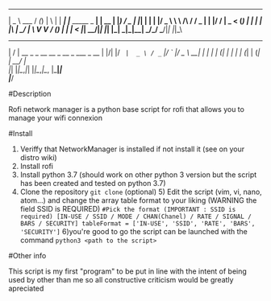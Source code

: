 ____        __ _   _   _      _                      _    
|  _ \ ___  / _(_) | \ | | ___| |___      _____  _ __| | __
| |_) / _ \| |_| | |  \| |/ _ \ __\ \ /\ / / _ \|  __| |/ /
|  _ < (_) |  _| | | |\  |  __/ |_ \ V  V / (_) | |  |   < 
|_| \_\___/|_| |_| |_| \_|\___|\__| \_/\_/ \___/|_|  |_|\_\
                                                           
 __  __                                   
|  \/  | __ _ _ __   __ _  __ _  ___ _ __ 
| |\/| |/ _` |  _ \ / _` |/ _` |/ _ \  __|
| |  | | (_| | | | | (_| | (_| |  __/ |   
|_|  |_|\__,_|_| |_|\__,_|\__, |\___|_|   
                          |___/           
                          
#Description

Rofi network manager is a python base script for rofi that allows you to
manage your wifi connexion


#Install

1) Veriffy that NetworkManager is installed if not install it (see on your distro wiki)
2) Install rofi 
3) Install python 3.7 (should work on other python 3 version but the script has been created and tested on python 3.7)
4) Clone the repository `git clone`
(optional) 5) Edit the script (vim, vi, nano, atom...) and change the array table format to your liking (WARNING the field SSID is REQUIRED)
`#Pick the format (IMPORTANT : SSID is required) [IN-USE / SSID / MODE / CHAN(Chanel) / RATE / SIGNAL / BARS / SECURITY]
tableFormat = ['IN-USE', 'SSID', 'RATE', 'BARS', 'SECURITY']`
6)you're good to go the script can be launched with the command `python3 <path to the script>`


#Other info 

This script is my first "program" to be put in line with the intent of being used by other than me so all constructive criticism would be greatly apreciated
